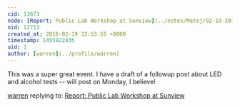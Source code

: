 ```yaml
---
cid: 13673
node: [Report: Public Lab Workshop at Sunview](../notes/Matej/02-19-2016/report-public-lab-workshop-at-sunview)
nid: 12713
created_at: 2016-02-19 22:53:55 +0000
timestamp: 1455922435
uid: 1
author: [warren](../profile/warren)
---
```


This was a super great event. I have a draft of a followup post about LED and alcohol tests -- will post on Monday, I believe!

[warren](../profile/warren) replying to: [Report: Public Lab Workshop at Sunview](../notes/Matej/02-19-2016/report-public-lab-workshop-at-sunview)

